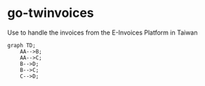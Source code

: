 # go-twinvoices

Use to handle the invoices from the E-Invoices Platform in Taiwan

```mermaid
graph TD;
    AA-->B;
    AA-->C;
    B-->D;
    B-->C;
    C-->D;
```